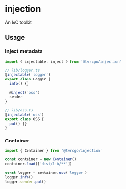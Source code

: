 # injection
An IoC toolkit

## Usage

### Inject metadata

```js
import { injectable, inject } from '@tvrcgo/injection'

// lib/logger.ts
@injectable('logger')
export class Logger {
  info() {}

  @inject('oss')
  sender
}

// lib/oss.ts
@injectable('oss')
export class OSS {
  put() {}
}
```

### Container

```js
import { Container } from '@tvrcgo/injection'

const container = new Container()
container.load(['dist/lib/**'])

const logger = container.use('logger')
logger.info()
logger.sender.put()
```
